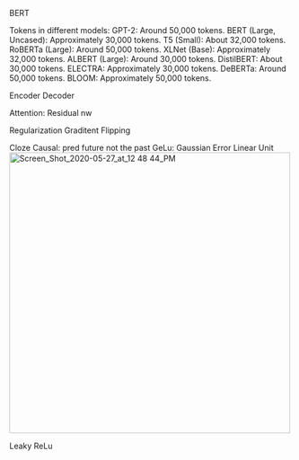 BERT 

Tokens in different models: 
GPT-2: Around 50,000 tokens.
BERT (Large, Uncased): Approximately 30,000 tokens.
T5 (Small): About 32,000 tokens.
RoBERTa (Large): Around 50,000 tokens.
XLNet (Base): Approximately 32,000 tokens.
ALBERT (Large): Around 30,000 tokens.
DistilBERT: About 30,000 tokens.
ELECTRA: Approximately 30,000 tokens.
DeBERTa: Around 50,000 tokens.
BLOOM: Approximately 50,000 tokens.

Encoder Decoder 


Attention: 
Residual nw

Regularization
Graditent Flipping 

Cloze 
Causal: pred future not the past 
GeLu: Gaussian Error Linear Unit
<img width="500" alt="Screen_Shot_2020-05-27_at_12 48 44_PM" src="https://github.com/user-attachments/assets/7aa53ae2-92c9-42f4-a389-b2657ca9af01" />

Leaky ReLu



